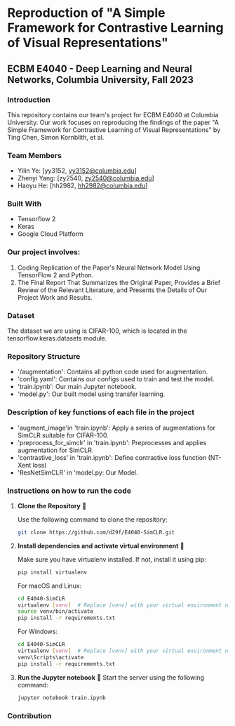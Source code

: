 # Reproduction of "A Simple Framework for Contrastive Learning of Visual Representations"

## ECBM E4040 - Deep Learning and Neural Networks, Columbia University, Fall 2023

### Introduction
This repository contains our team's project for ECBM E4040 at Columbia University. Our work focuses on reproducing the findings of the paper "A Simple Framework for Contrastive Learning of Visual Representations" by Ting Chen, Simon Kornblith, et al.

### Team Members
- Yilin Ye: [yy3152, yy3152@columbia.edu]
- Zhenyi Yang: [zy2540, zy2540@columbia.edu]
- Haoyu He: [hh2982, hh2982@columbia.edu]

### Built With
- Tensorflow 2
- Keras
- Google Cloud Platform

### Our project involves:

1. Coding Replication of the Paper's Neural Network Model Using TensorFlow 2 and Python.
2. The Final Report That Summarizes the Original Paper, Provides a Brief Review of the Relevant Literature, and Presents the Details of Our Project Work and Results.

### Dataset

The dataset we are using is CIFAR-100, which is located in the tensorflow.keras.datasets module.

### Repository Structure
- '/augmentation': Contains all python code used for augmentation.
- 'config.yaml': Contains our configs used to train and test the model.
- 'train.ipynb': Our main Jupyter notebook.
- 'model.py': Our built model using transfer learning.

### Description of key functions of each file in the project

- 'augment_image'in 'train.ipynb': Apply a series of augmentations for SimCLR suitable for CIFAR-100.
- 'preprocess_for_simclr' in 'train.ipynb': Preprocesses and applies augmentation for SimCLR.
- 'contrastive_loss' in 'train.ipynb': Define contrastive loss function (NT-Xent loss)
- 'ResNetSimCLR' in 'model.py: Our Model.

###  Instructions on how to run the code

1. **Clone the Repository** 📂

   Use the following command to clone the repository:

   ```bash
   git clone https://github.com/d29f/E4040-SimCLR.git

2. **Install dependencies and activate virtual environment** 🔨

    Make sure you have virtualenv installed. If not, install it using pip:

    ```bash
    pip install virtualenv
    ```

    For macOS and Linux:
    ```bash
    cd E4040-SimCLR  
    virtualenv [venv]  # Replace [venv] with your virtual environment name
    source venv/bin/activate
    pip install -r requirements.txt
    ```

    For Windows:
    ```bash
    cd E4040-SimCLR  
    virtualenv [venv]  # Replace [venv] with your virtual environment name
    venv\Scripts\activate
    pip install -r requirements.txt
    ```
    
4. **Run the Jupyter notebook** 🚀
    Start the server using the following command:
    ```bash
    jupyter notebook train.ipynb 
    ```

### Contribution
